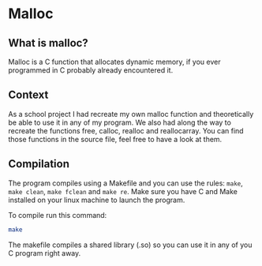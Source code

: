 # Malloc
## What is malloc?
Malloc is a C function that allocates dynamic memory, if you ever programmed in C probably already encountered it.

## Context
As a school project I had recreate my own malloc function and theoretically be able to use it in any of my program. We also had along the way to recreate the functions free, calloc, realloc and reallocarray. You can find those functions in the source file, feel free to have a look at them.

## Compilation
The program compiles using a Makefile and you can use the rules: `make`, `make clean`, `make fclean` and `make re`. Make sure you have C and Make installed on your linux machine to launch the program.

To compile run this command:
```bash
make
```

The makefile compiles a shared library (.so) so you can use it in any of you C program right away.
